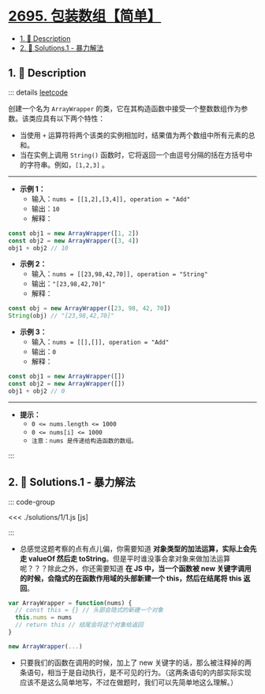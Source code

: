 # [2695. 包装数组【简单】](https://github.com/tnotesjs/TNotes.leetcode/tree/main/notes/2695.%20%E5%8C%85%E8%A3%85%E6%95%B0%E7%BB%84%E3%80%90%E7%AE%80%E5%8D%95%E3%80%91)

<!-- region:toc -->

- [1. 📝 Description](#1--description)
- [2. 🎯 Solutions.1 - 暴力解法](#2--solutions1---暴力解法)

<!-- endregion:toc -->

## 1. 📝 Description

::: details [leetcode](https://leetcode.cn/problems/array-wrapper)

创建一个名为 `ArrayWrapper` 的类，它在其构造函数中接受一个整数数组作为参数。该类应具有以下两个特性：

- 当使用 `+` 运算符将两个该类的实例相加时，结果值为两个数组中所有元素的总和。
- 当在实例上调用 `String()` 函数时，它将返回一个由逗号分隔的括在方括号中的字符串。例如，`[1,2,3]` 。

---

- **示例 1：**
  - 输入：`nums = [[1,2],[3,4]], operation = "Add"`
  - 输出：`10`
  - 解释：

```js
const obj1 = new ArrayWrapper([1, 2])
const obj2 = new ArrayWrapper([3, 4])
obj1 + obj2 // 10
```

- **示例 2：**
  - 输入：`nums = [[23,98,42,70]], operation = "String"`
  - 输出：`"[23,98,42,70]"`
  - 解释：

```js
const obj = new ArrayWrapper([23, 98, 42, 70])
String(obj) // "[23,98,42,70]"
```

- **示例 3：**
  - 输入：`nums = [[],[]], operation = "Add"`
  - 输出：`0`
  - 解释：

```js
const obj1 = new ArrayWrapper([])
const obj2 = new ArrayWrapper([])
obj1 + obj2 // 0
```

---

- **提示：**
  - `0 <= nums.length <= 1000`
  - `0 <= nums[i] <= 1000`
  - `注意：nums 是传递给构造函数的数组。`

:::

## 2. 🎯 Solutions.1 - 暴力解法

::: code-group

<<< ./solutions/1/1.js [js]

:::

- 总感觉这题考察的点有点儿偏，你需要知道 **对象类型的加法运算，实际上会先走 valueOf 然后走 toString**。但是平时谁没事会拿对象来做加法运算呢？？？除此之外，你还需要知道 **在 JS 中，当一个函数被 new 关键字调用的时候，会隐式的在函数作用域的头部新建一个 this，然后在结尾将 this 返回**。

```javascript
var ArrayWrapper = function(nums) {
  // const this = {} // 头部会隐式的新建一个对象
  this.nums = nums
  // return this // 结尾会将这个对象给返回
}

new ArrayWrapper(...)
```

- 只要我们的函数在调用的时候，加上了 new 关键字的话，那么被注释掉的两条语句，相当于是自动执行，是不可见的行为。（这两条语句的内部实际实现应该不是这么简单地写，不过在做题时，我们可以先简单地这么理解。）
